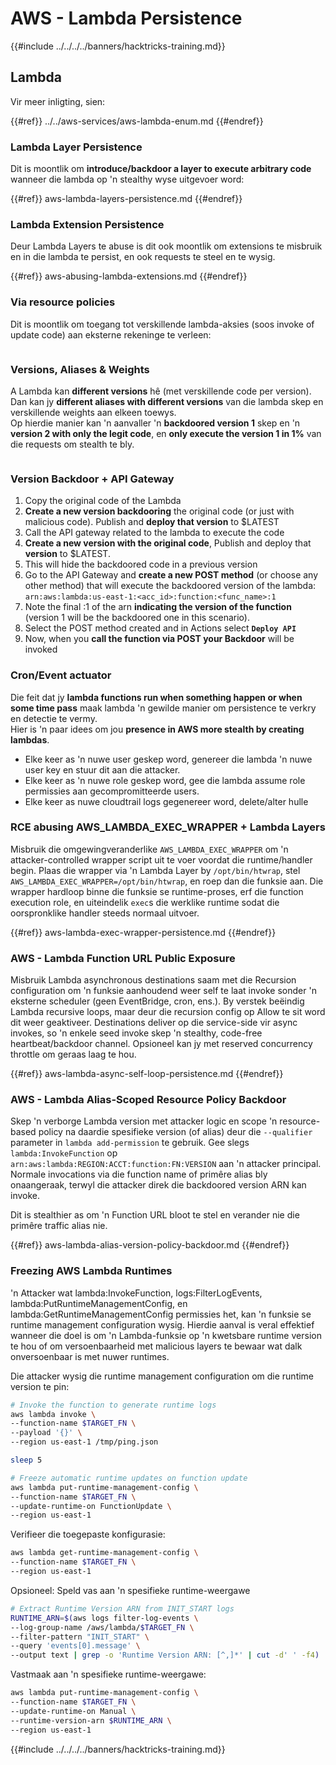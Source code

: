 # AWS - Lambda Persistence

{{#include ../../../../banners/hacktricks-training.md}}

## Lambda

Vir meer inligting, sien:

{{#ref}}
../../aws-services/aws-lambda-enum.md
{{#endref}}

### Lambda Layer Persistence

Dit is moontlik om **introduce/backdoor a layer to execute arbitrary code** wanneer die lambda op 'n stealthy wyse uitgevoer word:

{{#ref}}
aws-lambda-layers-persistence.md
{{#endref}}

### Lambda Extension Persistence

Deur Lambda Layers te abuse is dit ook moontlik om extensions te misbruik en in die lambda te persist, en ook requests te steel en te wysig.

{{#ref}}
aws-abusing-lambda-extensions.md
{{#endref}}

### Via resource policies

Dit is moontlik om toegang tot verskillende lambda-aksies (soos invoke of update code) aan eksterne rekeninge te verleen:

<figure><img src="../../../../images/image (255).png" alt=""><figcaption></figcaption></figure>

### Versions, Aliases & Weights

A Lambda kan **different versions** hê (met verskillende code per version).\
Dan kan jy **different aliases with different versions** van die lambda skep en verskillende weights aan elkeen toewys.\
Op hierdie manier kan 'n aanvaller 'n **backdoored version 1** skep en 'n **version 2 with only the legit code**, en **only execute the version 1 in 1%** van die requests om stealth te bly.

<figure><img src="../../../../images/image (120).png" alt=""><figcaption></figcaption></figure>

### Version Backdoor + API Gateway

1. Copy the original code of the Lambda
2. **Create a new version backdooring** the original code (or just with malicious code). Publish and **deploy that version** to $LATEST
1. Call the API gateway related to the lambda to execute the code
3. **Create a new version with the original code**, Publish and deploy that **version** to $LATEST.
1. This will hide the backdoored code in a previous version
4. Go to the API Gateway and **create a new POST method** (or choose any other method) that will execute the backdoored version of the lambda: `arn:aws:lambda:us-east-1:<acc_id>:function:<func_name>:1`
1. Note the final :1 of the arn **indicating the version of the function** (version 1 will be the backdoored one in this scenario).
5. Select the POST method created and in Actions select **`Deploy API`**
6. Now, when you **call the function via POST your Backdoor** will be invoked

### Cron/Event actuator

Die feit dat jy **lambda functions run when something happen or when some time pass** maak lambda 'n gewilde manier om persistence te verkry en detectie te vermy.\
Hier is 'n paar idees om jou **presence in AWS more stealth by creating lambdas**.

- Elke keer as 'n nuwe user geskep word, genereer die lambda 'n nuwe user key en stuur dit aan die attacker.
- Elke keer as 'n nuwe role geskep word, gee die lambda assume role permissies aan gecompromitteerde users.
- Elke keer as nuwe cloudtrail logs gegenereer word, delete/alter hulle

### RCE abusing AWS_LAMBDA_EXEC_WRAPPER + Lambda Layers

Misbruik die omgewingveranderlike `AWS_LAMBDA_EXEC_WRAPPER` om 'n attacker-controlled wrapper script uit te voer voordat die runtime/handler begin. Plaas die wrapper via 'n Lambda Layer by `/opt/bin/htwrap`, stel `AWS_LAMBDA_EXEC_WRAPPER=/opt/bin/htwrap`, en roep dan die funksie aan. Die wrapper hardloop binne die funksie se runtime-proses, erf die function execution role, en uiteindelik `exec`s die werklike runtime sodat die oorspronklike handler steeds normaal uitvoer.

{{#ref}}
aws-lambda-exec-wrapper-persistence.md
{{#endref}}

### AWS - Lambda Function URL Public Exposure

Misbruik Lambda asynchronous destinations saam met die Recursion configuration om 'n funksie aanhoudend weer self te laat invoke sonder 'n eksterne scheduler (geen EventBridge, cron, ens.). By verstek beëindig Lambda recursive loops, maar deur die recursion config op Allow te sit word dit weer geaktiveer. Destinations deliver op die service-side vir async invokes, so 'n enkele seed invoke skep 'n stealthy, code-free heartbeat/backdoor channel. Opsioneel kan jy met reserved concurrency throttle om geraas laag te hou.

{{#ref}}
aws-lambda-async-self-loop-persistence.md
{{#endref}}

### AWS - Lambda Alias-Scoped Resource Policy Backdoor

Skep 'n verborge Lambda version met attacker logic en scope 'n resource-based policy na daardie spesifieke version (of alias) deur die `--qualifier` parameter in `lambda add-permission` te gebruik. Gee slegs `lambda:InvokeFunction` op `arn:aws:lambda:REGION:ACCT:function:FN:VERSION` aan 'n attacker principal. Normale invocations via die function name of primêre alias bly onaangeraak, terwyl die attacker direk die backdoored version ARN kan invoke.

Dit is stealthier as om 'n Function URL bloot te stel en verander nie die primêre traffic alias nie.

{{#ref}}
aws-lambda-alias-version-policy-backdoor.md
{{#endref}}

### Freezing AWS Lambda Runtimes

'n Attacker wat lambda:InvokeFunction, logs:FilterLogEvents, lambda:PutRuntimeManagementConfig, en lambda:GetRuntimeManagementConfig permissies het, kan 'n funksie se runtime management configuration wysig. Hierdie aanval is veral effektief wanneer die doel is om 'n Lambda-funksie op 'n kwetsbare runtime version te hou of om versoenbaarheid met malicious layers te bewaar wat dalk onversoenbaar is met nuwer runtimes.

Die attacker wysig die runtime management configuration om die runtime version te pin:
```bash
# Invoke the function to generate runtime logs
aws lambda invoke \
--function-name $TARGET_FN \
--payload '{}' \
--region us-east-1 /tmp/ping.json

sleep 5

# Freeze automatic runtime updates on function update
aws lambda put-runtime-management-config \
--function-name $TARGET_FN \
--update-runtime-on FunctionUpdate \
--region us-east-1
```
Verifieer die toegepaste konfigurasie:
```bash
aws lambda get-runtime-management-config \
--function-name $TARGET_FN \
--region us-east-1
```
Opsioneel: Speld vas aan 'n spesifieke runtime-weergawe
```bash
# Extract Runtime Version ARN from INIT_START logs
RUNTIME_ARN=$(aws logs filter-log-events \
--log-group-name /aws/lambda/$TARGET_FN \
--filter-pattern "INIT_START" \
--query 'events[0].message' \
--output text | grep -o 'Runtime Version ARN: [^,]*' | cut -d' ' -f4)
```
Vastmaak aan 'n spesifieke runtime-weergawe:
```bash
aws lambda put-runtime-management-config \
--function-name $TARGET_FN \
--update-runtime-on Manual \
--runtime-version-arn $RUNTIME_ARN \
--region us-east-1
```
{{#include ../../../../banners/hacktricks-training.md}}
